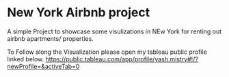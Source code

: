 # New York Airbnb project
A simple Project to showcase some visulizations in NEw York for renting out airbnb apartments/ properties.


To Follow along the Visualization
please open my tableau public profile linked below. 
https://public.tableau.com/app/profile/yash.mistry#!/?newProfile=&activeTab=0
